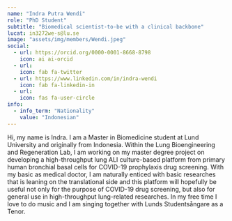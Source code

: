 ```yaml
---
name: "Indra Putra Wendi"
role: "PhD Student"
subtitle: "Biomedical scientist-to-be with a clinical backbone"
lucat: in3272we-s@lu.se
image: "assets/img/members/Wendi.jpeg"
social:
  - url: https://orcid.org/0000-0001-8668-8798
    icon: ai ai-orcid
  - url: 
    icon: fab fa-twitter
  - url: https://www.linkedin.com/in/indra-wendi
    icon: fab fa-linkedin-in
  - url: 
    icon: fas fa-user-circle
info:
  - info_term: "Nationality"
    value: "Indonesian"
---
```

Hi, my name is Indra. I am a Master in Biomedicine student at Lund University and originally from Indonesia. Within the Lung Bioengineering and Regeneration Lab, I am working on my master degree project on developing a high-throughput lung ALI culture-based platform from primary human bronchial basal cells for COVID-19 prophylaxis drug screening. With my basic as medical doctor, I am naturally enticed with basic researches that is leaning on the translational side and this platform will hopefully be useful not only for the purpose of COVID-19 drug screening, but also for general use in high-throughput lung-related researches. In my free time I love to do music and I am singing together with Lunds Studentsångare as a Tenor.
